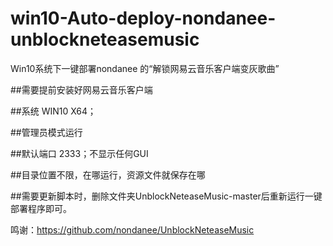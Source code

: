 # win10-Auto-deploy-nondanee-unblockneteasemusic
Win10系统下一键部署nondanee 的“解锁网易云音乐客户端变灰歌曲”

##需要提前安装好网易云音乐客户端

##系统  WIN10 X64；

##管理员模式运行

##默认端口 2333；不显示任何GUI

##目录位置不限，在哪运行，资源文件就保存在哪

##需要更新脚本时，删除文件夹UnblockNeteaseMusic-master后重新运行一键部署程序即可。


鸣谢：https://github.com/nondanee/UnblockNeteaseMusic
